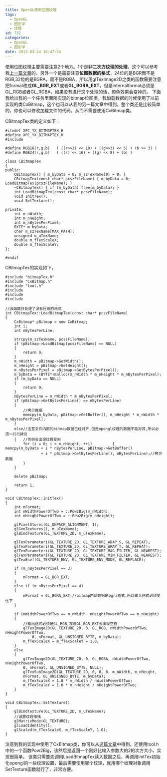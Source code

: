 ```yaml
---
title: OpenGL使用位图纹理
tags:
  - OpenGL
  - 图形学
  - 纹理
id: 732
categories:
  - OpenGL
  - 图形学
date: 2013-03-24 16:47:34
---
```


使用位图纹理主要需要注意2个地方。1个是**非二次方纹理的处理**，这个可以参考我[上一篇文章](http://www.xpc-yx.com/2013/03/opengl%E5%A6%82%E4%BD%95%E4%BD%BF%E7%94%A8%E9%95%BF%E5%AE%BD%E9%9D%9E2%E6%AC%A1%E6%96%B9%E7%9A%84%E7%BA%B9%E7%90%86/)的。另外一个是需要注意**位图数据的格式**，24位的是BGR而不是RGB,32位的是BGRA，而不是RGBA，所以用glTexImage2D之类的函数需要注意把format改成**GL_BGR_EXT**或者**GL_BGRA_EXT**，但是internalformat必须是GL_RGB或者GL_RGBA，如果没有进行这个处理的话，颜色效果会变掉的。
下面我给出我的一个任务里面所实现的bitmap位图类，我加载数据的时候使用了以前实现的类CxBitmap，这个也可以从我的另一篇文章中得到。整个类还是比较简单的，你也可以修改加载文件的代码，从而不需要使用CxBitmap类。

CBitmapTex类的定义如下：

``` stylus
#ifndef XPC_YX_BITMAPTEX_H
#define XPC_YX_BITMAPTEX_H
#include

#define RGB16(r,g,b)   ( ((r>>3) << 10) + ((g>>3) << 5) + (b >> 3) )
#define RGB24(r,g,b)   ( ((r) << 16) + ((g) << 8) + (b) )

class CBitmapTex
{
public:
    CBitmapTex() { m_byData = 0; m_szTexName[0] = 0; }
    CBitmapTex(const char* pcszFileName) { m_byData = 0; LoadBitmapTex(pcszFileName); }
    ~CBitmapTex() { if (m_byData) free(m_byData); }
    int LoadBitmapTex(const char* pcszFileName);
    void InitTex();
    void SetTexture();

private:
    int m_nWidth;
    int m_nHeight;
    int m_nBytesPerPixel;
    BYTE* m_byData;
    char m_szTexName[MAX_PATH];
    unsigned m_uTexName;
    double m_fTexScaleX;
    double m_fTexScaleY;
};

#endif
```

CBitmapTex的实现如下，

``` stylus
#include "bitmapTex.h"
#include "CxBitmap.h"
#include "tool.h"
#include
#include
#include

//该函数只处理了没有压缩的格式
int CBitmapTex::LoadBitmapTex(const char* pcszFileName)
{
    CxBitmap* pBitmap = new CxBitmap;
    int i;
    int nBytesPerLine;

    strcpy(m_szTexName, pcszFileName);
    if (pBitmap->LoadBitmap(pcszFileName) == NULL)
    {
        return 0;
    }
    m_nWidth = pBitmap->GetWidth();
    m_nHeight = pBitmap->GetHeight();
    m_nBytesPerPixel = pBitmap->GetBytesPerPixel();
    m_byData = (BYTE*)malloc(m_nWidth * m_nHeight * m_nBytesPerPixel);
    if (m_byData == NULL)
    {
        return 0;
    }
    nBytesPerLine = m_nWidth * m_nBytesPerPixel;
    if (pBitmap->GetBytesPerLine() == nBytesPerLine)
    {
        //拷贝数据
        memcpy(m_byData, pBitmap->GetBuffer(), m_nHeight * m_nWidth * m_nBytesPerPixel);
    }
    else//注意文件内部的bitmap数据已经对齐,但是opengl纹理的数据不能对其,所以必须一行行拷贝
    {   //否则会出现纹理变形
        for (i = 0; i < m_nHeight; ++i)         {           memcpy(m_byData + i * nBytesPerLine, pBitmap->GetBuffer()
                + i * pBitmap->GetBytesPerLine(), nBytesPerLine);//拷贝数据
        }
    }

    delete pBitmap;

    return 1;
}

void CBitmapTex::InitTex()
{
    int nFormat;
    int nWidthPowerOfTwo = ::Pow2Big(m_nWidth);
    int nHeightPowerOfTwo = ::Pow2Big(m_nHeight);

    glPixelStorei(GL_UNPACK_ALIGNMENT, 1);
    glGenTextures(1, m_uTexName);
    glBindTexture(GL_TEXTURE_2D, m_uTexName);

    glTexParameteri(GL_TEXTURE_2D, GL_TEXTURE_WRAP_S, GL_REPEAT);
    glTexParameteri(GL_TEXTURE_2D, GL_TEXTURE_WRAP_T, GL_REPEAT);
    glTexParameteri(GL_TEXTURE_2D, GL_TEXTURE_MAG_FILTER, GL_NEAREST);
    glTexParameteri(GL_TEXTURE_2D, GL_TEXTURE_MIN_FILTER, GL_NEAREST);
    glTexEnvf(GL_TEXTURE_ENV, GL_TEXTURE_ENV_MODE, GL_REPLACE);

    if (m_nBytesPerPixel == 3)
    {
        nFormat = GL_BGR_EXT;
    }
    else if (m_nBytesPerPixel == 4)
    {
        nFormat = GL_BGRA_EXT;//bitmap内部数据是bgra格式,所以输入格式必须变化下
    }

    if (nWidthPowerOfTwo == m_nWidth  nHeightPowerOfTwo == m_nHeight)
    {
        //输出格式必须是GL_RGB,写成GL_BGR_EXT会出现空白
        glTexImage2D(GL_TEXTURE_2D, 0, GL_RGB, nWidthPowerOfTwo, nHeightPowerOfTwo,
            0, nFormat, GL_UNSIGNED_BYTE, m_byData);
        m_fTexScaleX = m_fTexScaleY = 1.0;
    }
    else
    {
        glTexImage2D(GL_TEXTURE_2D, 0, GL_RGBA, nWidthPowerOfTwo, nHeightPowerOfTwo,
        0, nFormat, GL_UNSIGNED_BYTE, NULL);
        glTexSubImage2D(GL_TEXTURE_2D, 0, 0, 0, m_nWidth, m_nHeight,
        nFormat, GL_UNSIGNED_BYTE, m_byData);
        m_fTexScaleX = 1.0 * m_nWidth / nWidthPowerOfTwo;
        m_fTexScaleY = 1.0 * m_nHeight / nHeightPowerOfTwo;
    }
}

void CBitmapTex::SetTexture()
{
    glBindTexture(GL_TEXTURE_2D, m_uTexName);
    //设置纹理堆栈
    glMatrixMode(GL_TEXTURE);
    glLoadIdentity();
    glScaled(m_fTexScaleX, m_fTexScaleY, 1.0);
}
```

注意到我的实现中使用了CxBitmap类，你可以从[这篇文章](http://www.xpc-yx.com/2013/01/%E4%BD%8D%E5%9B%BE%E6%95%B0%E5%AD%97%E5%9B%BE%E5%83%8F%E5%A4%84%E7%90%86%E7%B1%BBcxbitmap/)中得到。还使用tool.h中的一个函数Pow2Big，该然后是返回一个刚好比输入参数大的2的次方大小，实现很简单。
该类只需要先调用LoadBitmapTex读入数据之后，再调用InitTex初始化opengl的一些纹理设置，最后需要使用哪个纹理，就用哪个纹理对象调用SetTexture函数就行了，非常方便。